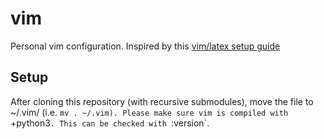 # vim
Personal vim configuration. Inspired by this [vim/latex setup guide](https://web.ma.utexas.edu/users/vandyke/notes/getting_started_latex_vim/getting_started.pdf)

## Setup
After cloning this repository (with recursive submodules), move the file to ~/.vim/ (i.e. `mv . ~/.vim).
Please make sure vim is compiled with `+python3`. This can be checked with `:version`.
